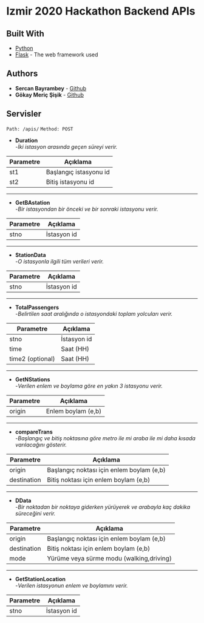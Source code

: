 # Izmir 2020 Hackathon Backend APIs





## Built With
* [Python](https://www.python.org/) 
* [Flask](https://palletsprojects.com/p/flask/) - The web framework used



## Authors

* **Sercan Bayrambey** - [Github](https://github.com/sercanbayrambeyy)
* **Gökay Meriç Şişik** - [Github](https://github.com/gkydev)


## Servisler
`Path: /apis/`
`Method: POST`

 - **Duration**<br>
 -*İki istasyon arasında geçen süreyi verir.*

| Parametre  |  Açıklama |
| ------------ | ------------ |
| st1  |  Başlangıç istasyonu id |
| st2  |  Bitiş istasyonu id  |

------------


 - **GetBAstation**<br>
	-*Bir istasyondan bir önceki ve bir sonraki istasyonu verir.*

| Parametre  |  Açıklama |
| ------------ | ------------ |
| stno  |  İstasyon id  |
------------


 - **StationData**<br>
	-*O istasyonla ilgili tüm verileri verir.*

| Parametre  |  Açıklama |
| ------------ | ------------ |
| stno  |  İstasyon id  |
------------


 - **TotalPassengers**<br>
	-*Belirtilen saat aralığında o istasyondaki toplam yolcuları verir.*

| Parametre  |  Açıklama |
| ------------ | ------------ |
| stno  |  İstasyon id  |
| time  |  Saat (HH)  |
| time2 (optional)  |  Saat (HH)  |
------------


 - **GetNStations**<br>
	-*Verilen enlem ve boylama göre en yakın 3 istasyonu verir.*

| Parametre  |  Açıklama |
| ------------ | ------------ |
| origin  |  Enlem boylam (e,b)  |
------------

 - **compareTrans**<br>
	-*Başlangıç ve bitiş noktasına göre metro ile mi araba ile mi daha kısada varılacağını gösterir.*

| Parametre  |  Açıklama |
| ------------ | ------------ |
| origin  |  Başlangıç noktası için enlem boylam (e,b)  |
| destination  |  Bitiş noktası için enlem boylam (e,b)  |
------------

 - **DData**<br>
	-*Bir noktadan bir noktaya giderken yürüyerek ve arabayla kaç dakika süreceğini verir.*

| Parametre  |  Açıklama |
| ------------ | ------------ |
| origin  |  Başlangıç noktası için enlem boylam (e,b)  |
| destination  |  Bitiş noktası için enlem boylam (e,b)  |
| mode  |  Yürüme veya sürme modu (walking,driving)  |
------------

 - **GetStationLocation**<br>
	-*Verilen istasyonun enlem ve boylamını verir.*

| Parametre  |  Açıklama |
| ------------ | ------------ |
| stno  |  İstasyon id  |

